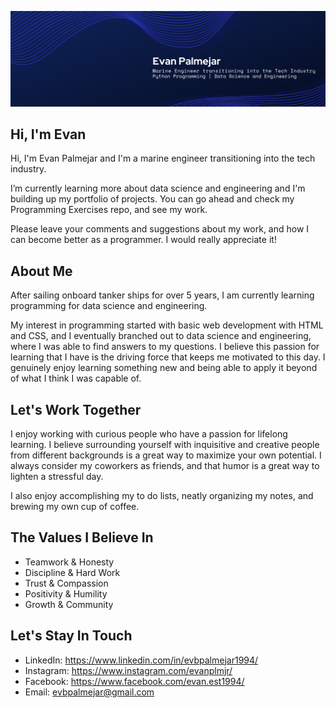 ![Banner Image](https://github.com/evnplmjr/evnplmjr/blob/master/evnplmjr_banner_image.png)

## Hi, I'm Evan
  Hi, I'm Evan Palmejar and I'm a marine engineer transitioning into the tech industry.
  
  I’m currently learning more about data science and engineering and I'm building up my portfolio of projects.
  You can go ahead and check my Programming Exercises repo, and see my work. 
  
  Please leave your comments and suggestions about my work, and how I can become better as a programmer.
  I would really appreciate it!


## About Me
  After sailing onboard tanker ships for over 5 years, I am currently learning
  programming for data science and engineering. 

  My interest in programming started with basic web development with HTML and CSS, and I eventually 
  branched out to data science and engineering, where I was able to find answers to my questions.
  I believe this passion for learning that I have is the driving force that keeps me motivated to this day.
  I genuinely enjoy learning something new and being able to apply it beyond of what I think I was capable of.


## Let's Work Together
  I enjoy working with curious people who have a passion for lifelong learning. I believe surrounding
  yourself with inquisitive and creative people from different backgrounds is a great way to maximize your
  own potential. I always consider my coworkers as friends, and that humor is a great way to lighten a stressful day.
  
  I also enjoy accomplishing my to do lists, neatly organizing my notes, and brewing my own cup of coffee.


## The Values I Believe In
  - Teamwork & Honesty<br>
  - Discipline & Hard Work<br>
  - Trust & Compassion<br>
  - Positivity & Humility<br>
  - Growth & Community


## Let's Stay In Touch
  - LinkedIn: https://www.linkedin.com/in/evbpalmejar1994/
  - Instagram: https://www.instagram.com/evanplmjr/
  - Facebook: https://www.facebook.com/evan.est1994/
  - Email: evbpalmejar@gmail.com
